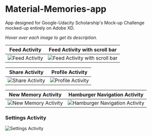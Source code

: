 # Material-Memories-app
App designed for Google-Udacity Scholarship's Mock-up Challenge mocked-up entirely on Adobe XD. 

_Hover over each image to get its description._

**Feed Activity**             |  **Feed Activity with scroll bar**
:-------------------------:|:-------------------------:
![Feed Activity](https://i.imgur.com/k86pj2b.jpg "shows all the posts to the user")  |  ![Feed Activity with scroll bar](https://i.imgur.com/Wtfkvtc.jpg "activates when user navigates to the posts")

**Share Activity**            |  **Profile Activity**
:-------------------------:|:-------------------------:
![Share Activity](https://i.imgur.com/G0KNwum.jpg "triggers when user taps on share icon")  |  ![Profile Activity](https://i.imgur.com/9qps6jK.jpg "shows the profile page of the user")

**New Memory Activity**             |  **Hamburger Navigation Activity**
:-------------------------:|:-------------------------:
![New Memory Activity](https://i.imgur.com/YIgUv1W.jpg "allows the user to add a new post")  |  ![Hamburger Navigation Activity](https://i.imgur.com/ehBsZko.jpg "pulls out from the left side on the Feed Activity to show additional features of the app")

### **Settings Activity**

![Settings Activity](https://i.imgur.com/GG8nMXO.jpg "shows related settings of the app")
